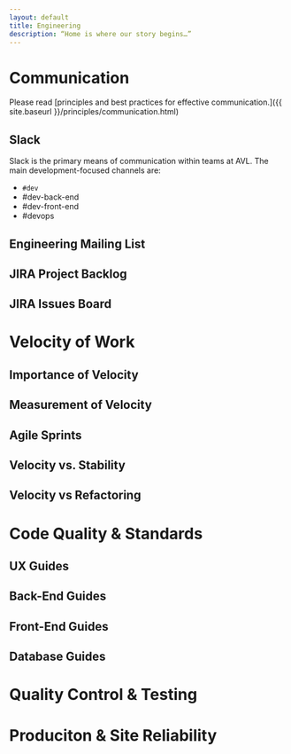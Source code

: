 ```yaml
---
layout: default
title: Engineering
description: “Home is where our story begins…”
---
```


# Communication

Please read [principles and best practices for effective communication.]({{ site.baseurl }}/principles/communication.html)

## Slack
Slack is the primary means of communication within teams at AVL. The main development-focused channels are:
* `#dev`
* #dev-back-end
* #dev-front-end
* #devops

## Engineering Mailing List


## JIRA Project Backlog


## JIRA Issues Board


# Velocity of Work

## Importance of Velocity

## Measurement of Velocity


## Agile Sprints


## Velocity vs. Stability


## Velocity vs Refactoring



# Code Quality & Standards

## UX Guides


## Back-End Guides


## Front-End Guides


## Database Guides


# Quality Control & Testing


# Produciton & Site Reliability